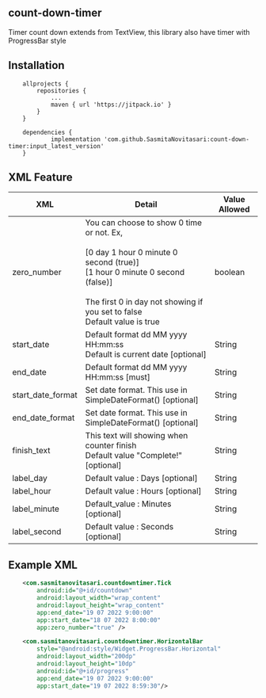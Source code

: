 ## count-down-timer

Timer count down extends from TextView, this library also have timer with ProgressBar style

## Installation

```
	allprojects {
		repositories {
			...
			maven { url 'https://jitpack.io' }
		}
	}
```

```
	dependencies {
	        implementation 'com.github.SasmitaNovitasari:count-down-timer:input_latest_version'
	}
```

## XML Feature
| XML               | Detail                                                                                                                                                                                                                            | Value Allowed |
|-------------------|-----------------------------------------------------------------------------------------------------------------------------------------------------------------------------------------------------------------------------------|---------------|
| zero_number       | You can choose to show 0 time or not. Ex, <br/><br/>  [0 day 1 hour 0 minute 0 second (true)] <br/> [1 hour 0 minute 0 second (false)] <br/><br/>  The first 0 in day not showing if you set to false <br/> Default value is true | boolean       |
| start_date        | Default format dd MM yyyy HH:mm:ss <br/> Default is current date [optional]                                                                                                                                                       | String        |
| end_date          | Default format dd MM yyyy HH:mm:ss [must]                                                                                                                                                                                         | String        |
| start_date_format | Set date format. This use in SimpleDateFormat() [optional]                                                                                                                                                                        | String        |
| end_date_format   | Set date format. This use in SimpleDateFormat() [optional]                                                                                                                                                                        | String        |
| finish_text       | This text will showing when counter finish <br/> Default value "Complete!" [optional]                                                                                                                                             | String        |
| label_day         | Default value : Days [optional]                                                                                                                                                                                                   | String        |
| label_hour        | Default value : Hours [optional]                                                                                                                                                                                                  | String        |
| label_minute      | Default_value : Minutes [optional]                                                                                                                                                                                                | String        |
| label_second      | Default value : Seconds [optional]                                                                                                                                                                                                | String        |


## Example XML
```xml
    <com.sasmitanovitasari.countdowntimer.Tick
        android:id="@+id/countdown"
        android:layout_width="wrap_content"
        android:layout_height="wrap_content"
        app:end_date="19 07 2022 9:00:00"
        app:start_date="18 07 2022 8:00:00"
        app:zero_number="true" />
```

```xml
    <com.sasmitanovitasari.countdowntimer.HorizontalBar
        style="@android:style/Widget.ProgressBar.Horizontal"
        android:layout_width="200dp"
        android:layout_height="10dp"
        android:id="@+id/progress"
        app:end_date="19 07 2022 9:00:00"
        app:start_date="19 07 2022 8:59:30"/>
```
